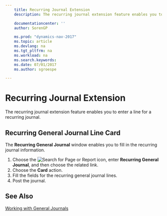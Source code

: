 ```yaml
---
    title: Recurring Journal Extension
    description: The recurring journal extension feature enables you to enter a line for a recurring journal.

    documentationcenter: ''
    author: SorenGP

    ms.prod: "dynamics-nav-2017"
    ms.topic: article
    ms.devlang: na
    ms.tgt_pltfrm: na
    ms.workload: na
    ms.search.keywords:
    ms.date: 07/01/2017
    ms.author: sgroespe

---
```

# Recurring Journal Extension
The recurring journal extension feature enables you to enter a line for a recurring journal.  

## Recurring General Journal Line Card  
The **Recurring General Journal** window enables you to fill in the recurring journal information.  

1.  Choose the ![Search for Page or Report](../../media/ui-search/search_small.png "Search for Page or Report icon") icon, enter **Recurring General Journal**, and then choose the related link.  
2.  Choose the **Card** action.  
3.  Fill the fields for the recurring general journal lines.  
4.  Post the journal.  

## See Also  
[Working with General Journals](../../ui-work-general-journals.md)
